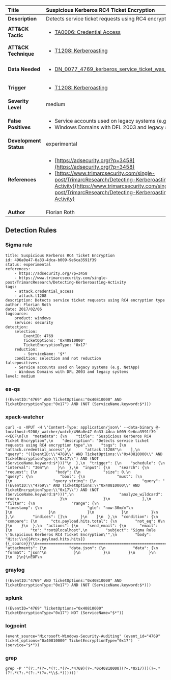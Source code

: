 | Title                    | Suspicious Kerberos RC4 Ticket Encryption       |
|:-------------------------|:------------------|
| **Description**          | Detects service ticket requests using RC4 encryption type |
| **ATT&amp;CK Tactic**    |  <ul><li>[TA0006: Credential Access](https://attack.mitre.org/tactics/TA0006)</li></ul>  |
| **ATT&amp;CK Technique** | <ul><li>[T1208: Kerberoasting](https://attack.mitre.org/techniques/T1208)</li></ul>  |
| **Data Needed**          | <ul><li>[DN_0077_4769_kerberos_service_ticket_was_requested](../Data_Needed/DN_0077_4769_kerberos_service_ticket_was_requested.md)</li></ul>  |
| **Trigger**              | <ul><li>[T1208: Kerberoasting](../Triggers/T1208.md)</li></ul>  |
| **Severity Level**       | medium |
| **False Positives**      | <ul><li>Service accounts used on legacy systems (e.g. NetApp)</li><li>Windows Domains with DFL 2003 and legacy systems</li></ul>  |
| **Development Status**   | experimental |
| **References**           | <ul><li>[https://adsecurity.org/?p=3458](https://adsecurity.org/?p=3458)</li><li>[https://www.trimarcsecurity.com/single-post/TrimarcResearch/Detecting-Kerberoasting-Activity](https://www.trimarcsecurity.com/single-post/TrimarcResearch/Detecting-Kerberoasting-Activity)</li></ul>  |
| **Author**               | Florian Roth |


## Detection Rules

### Sigma rule

```
title: Suspicious Kerberos RC4 Ticket Encryption
id: 496a0e47-0a33-4dca-b009-9e6ca3591f39
status: experimental
references:
    - https://adsecurity.org/?p=3458
    - https://www.trimarcsecurity.com/single-post/TrimarcResearch/Detecting-Kerberoasting-Activity
tags:
    - attack.credential_access
    - attack.t1208
description: Detects service ticket requests using RC4 encryption type
author: Florian Roth
date: 2017/02/06
logsource:
    product: windows
    service: security
detection:
    selection:
        EventID: 4769
        TicketOptions: '0x40810000'
        TicketEncryptionType: '0x17'
    reduction:
        - ServiceName: '$*'
    condition: selection and not reduction
falsepositives:
    - Service accounts used on legacy systems (e.g. NetApp)
    - Windows Domains with DFL 2003 and legacy systems
level: medium

```





### es-qs
    
```
((EventID:"4769" AND TicketOptions:"0x40810000" AND TicketEncryptionType:"0x17") AND (NOT (ServiceName.keyword:$*)))
```


### xpack-watcher
    
```
curl -s -XPUT -H \'Content-Type: application/json\' --data-binary @- localhost:9200/_watcher/watch/496a0e47-0a33-4dca-b009-9e6ca3591f39 <<EOF\n{\n  "metadata": {\n    "title": "Suspicious Kerberos RC4 Ticket Encryption",\n    "description": "Detects service ticket requests using RC4 encryption type",\n    "tags": [\n      "attack.credential_access",\n      "attack.t1208"\n    ],\n    "query": "((EventID:\\"4769\\" AND TicketOptions:\\"0x40810000\\" AND TicketEncryptionType:\\"0x17\\") AND (NOT (ServiceName.keyword:$*)))"\n  },\n  "trigger": {\n    "schedule": {\n      "interval": "30m"\n    }\n  },\n  "input": {\n    "search": {\n      "request": {\n        "body": {\n          "size": 0,\n          "query": {\n            "bool": {\n              "must": [\n                {\n                  "query_string": {\n                    "query": "((EventID:\\"4769\\" AND TicketOptions:\\"0x40810000\\" AND TicketEncryptionType:\\"0x17\\") AND (NOT (ServiceName.keyword:$*)))",\n                    "analyze_wildcard": true\n                  }\n                }\n              ],\n              "filter": {\n                "range": {\n                  "timestamp": {\n                    "gte": "now-30m/m"\n                  }\n                }\n              }\n            }\n          }\n        },\n        "indices": []\n      }\n    }\n  },\n  "condition": {\n    "compare": {\n      "ctx.payload.hits.total": {\n        "not_eq": 0\n      }\n    }\n  },\n  "actions": {\n    "send_email": {\n      "email": {\n        "to": "root@localhost",\n        "subject": "Sigma Rule \'Suspicious Kerberos RC4 Ticket Encryption\'",\n        "body": "Hits:\\n{{#ctx.payload.hits.hits}}{{_source}}\\n================================================================================\\n{{/ctx.payload.hits.hits}}",\n        "attachments": {\n          "data.json": {\n            "data": {\n              "format": "json"\n            }\n          }\n        }\n      }\n    }\n  }\n}\nEOF\n
```


### graylog
    
```
((EventID:"4769" AND TicketOptions:"0x40810000" AND TicketEncryptionType:"0x17") AND (NOT (ServiceName.keyword:$*)))
```


### splunk
    
```
((EventID="4769" TicketOptions="0x40810000" TicketEncryptionType="0x17") NOT (ServiceName="$*"))
```


### logpoint
    
```
(event_source="Microsoft-Windows-Security-Auditing" (event_id="4769" ticket_options="0x40810000" TicketEncryptionType="0x17")  -(service="$*"))
```


### grep
    
```
grep -P '^(?:.*(?=.*(?:.*(?=.*4769)(?=.*0x40810000)(?=.*0x17)))(?=.*(?!.*(?:.*(?:.*(?=.*\\$.*))))))'
```



